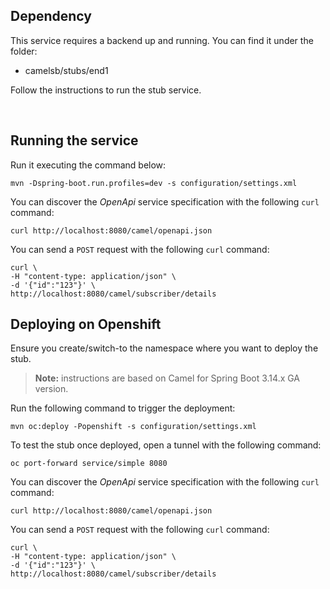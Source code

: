 ## Dependency
This service requires a backend up and running. You can find it under the folder:
 - camelsb/stubs/end1

Follow the instructions to run the stub service.

</br>

## Running the service

Run it executing the command below:

```
mvn -Dspring-boot.run.profiles=dev -s configuration/settings.xml
```

You can discover the *OpenApi* service specification with the following `curl` command:

```
curl http://localhost:8080/camel/openapi.json
```

You can send a `POST` request with the following `curl` command:

```
curl \
-H "content-type: application/json" \
-d '{"id":"123"}' \
http://localhost:8080/camel/subscriber/details
```

## Deploying on Openshift

Ensure you create/switch-to the namespace where you want to deploy the stub.

> **Note:** instructions are based on Camel for Spring Boot 3.14.x GA version.

Run the following command to trigger the deployment:
```
mvn oc:deploy -Popenshift -s configuration/settings.xml
```

To test the stub once deployed, open a tunnel with the following command:
```
oc port-forward service/simple 8080
```

You can discover the *OpenApi* service specification with the following `curl` command:

```
curl http://localhost:8080/camel/openapi.json
```

You can send a `POST` request with the following `curl` command:

```
curl \
-H "content-type: application/json" \
-d '{"id":"123"}' \
http://localhost:8080/camel/subscriber/details
```